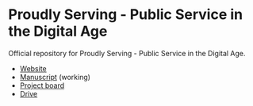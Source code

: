 # Proudly Serving - Public Service in the Digital Age

Official repository for Proudly Serving - Public Service in the Digital Age.

* [Website](https://proudlyservingbook.com)
* [Manuscript](https://docs.google.com/document/d/1oWuhH1d02Z0IxaDAdcFBp7wZUaoFtwn9VBLxEXAjDgg/edit?usp=sharing) (working)
* [Project board](https://github.com/proudlyserving/book/projects/1)
* [Drive](https://drive.google.com/drive/folders/14flitXfkAn8SvRZCiWiQ-Sq83syo9RT3)
